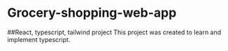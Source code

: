 # Grocery-shopping-web-app
##React, typescript, tailwind project
This project was created to learn and implement typescript.



